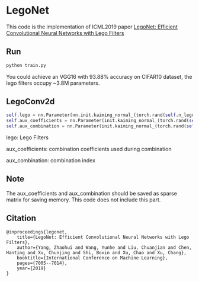 # LegoNet

This code is the implementation of ICML2019 paper [LegoNet: Efficient Convolutional Neural Networks with Lego Filters](http://proceedings.mlr.press/v97/yang19c/yang19c.pdf)

## Run

```python
python train.py
```

You could achieve an VGG16 with 93.88% accuracy on CIFAR10 dataset, the lego filters occupy ~3.8M parameters.

## LegoConv2d

```python
self.lego = nn.Parameter(nn.init.kaiming_normal_(torch.rand(self.n_lego, self.basic_channels, self.kernel_size, self.kernel_size)))
self.aux_coefficients = nn.Parameter(init.kaiming_normal_(torch.rand(self.n_split, self.out_channels, self.n_lego, 1, 1)))
self.aux_combination = nn.Parameter(init.kaiming_normal_(torch.rand(self.n_split, self.out_channels, self.n_lego, 1, 1)))
```

lego: Lego Filters

aux_coefficients: combination coefficients used during combination

aux_combination: combination index

## Note

The aux_coefficients and aux_combination should be saved as sparse matrix for saving memory. This code does not include this part.

## Citation

	@inproceedings{legonet,
		title={LegoNet: Efficient Convolutional Neural Networks with Lego Filters},
		author={Yang, Zhaohui and Wang, Yunhe and Liu, Chuanjian and Chen, Hanting and Xu, Chunjing and Shi, Boxin and Xu, Chao and Xu, Chang},
		booktitle={International Conference on Machine Learning},
		pages={7005--7014},
		year={2019}
	}
